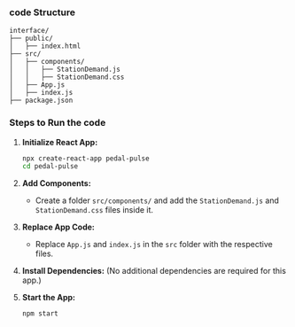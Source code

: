 

### code Structure
```
interface/
├── public/
│   ├── index.html
├── src/
│   ├── components/
│   │   ├── StationDemand.js
│   │   ├── StationDemand.css
│   ├── App.js
│   ├── index.js
├── package.json
```

### Steps to Run the code

1. **Initialize React App:**
   ```bash
   npx create-react-app pedal-pulse
   cd pedal-pulse
   ```

2. **Add Components:**
   - Create a folder `src/components/` and add the `StationDemand.js` and `StationDemand.css` files inside it.

3. **Replace App Code:**
   - Replace `App.js` and `index.js` in the `src` folder with the respective files.

4. **Install Dependencies:**
   (No additional dependencies are required for this app.)

5. **Start the App:**
   ```bash
   npm start
   ```

